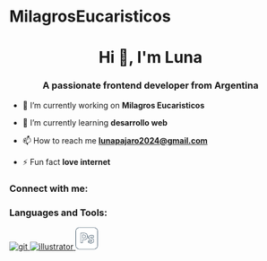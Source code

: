 # MilagrosEucaristicos
<h1 align="center">Hi 👋, I'm Luna</h1>
<h3 align="center">A passionate frontend developer from Argentina</h3>

- 🔭 I’m currently working on **Milagros Eucaristicos**

- 🌱 I’m currently learning **desarrollo web**

- 📫 How to reach me **lunapajaro2024@gmail.com**

- ⚡ Fun fact **love internet**

<h3 align="left">Connect with me:</h3>
<p align="left">
</p>

<h3 align="left">Languages and Tools:</h3>
<p align="left"> <a href="https://git-scm.com/" target="_blank" rel="noreferrer"> <img src="https://www.vectorlogo.zone/logos/git-scm/git-scm-icon.svg" alt="git" width="40" height="40"/> </a> <a href="https://www.adobe.com/in/products/illustrator.html" target="_blank" rel="noreferrer"> <img src="https://www.vectorlogo.zone/logos/adobe_illustrator/adobe_illustrator-icon.svg" alt="illustrator" width="40" height="40"/> </a> <a href="https://www.photoshop.com/en" target="_blank" rel="noreferrer"> <img src="https://raw.githubusercontent.com/devicons/devicon/master/icons/photoshop/photoshop-line.svg" alt="photoshop" width="40" height="40"/> </a> </p>
